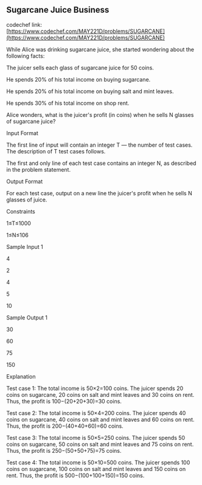 ## Sugarcane Juice Business

codechef link: [https://www.codechef.com/MAY221D/problems/SUGARCANE](https://www.codechef.com/MAY221D/problems/SUGARCANE)

While Alice was drinking sugarcane juice, she started wondering about the following facts:

The juicer sells each glass of sugarcane juice for 50 coins.

He spends 20% of his total income on buying sugarcane.

He spends 20% of his total income on buying salt and mint leaves.

He spends 30% of his total income on shop rent.

Alice wonders, what is the juicer's profit (in coins) when he sells N glasses of sugarcane juice?

Input Format

The first line of input will contain an integer T — the number of test cases. The description of T test cases follows.

The first and only line of each test case contains an integer N, as described in the problem statement.

Output Format

For each test case, output on a new line the juicer's profit when he sells N glasses of juice.

Constraints

1≤T≤1000

1≤N≤106

Sample Input 1 

4

2

4

5

10

Sample Output 1 

30

60

75

150

Explanation

Test case 1: The total income is 50×2=100 coins. The juicer spends 20 coins on sugarcane, 20 coins on salt and mint leaves and 30 coins on rent. Thus, the profit is 100−(20+20+30)=30 coins.

Test case 2: The total income is 50×4=200 coins. The juicer spends 40 coins on sugarcane, 40 coins on salt and mint leaves and 60 coins on rent. Thus, the profit is 200−(40+40+60)=60 coins.

Test case 3: The total income is 50×5=250 coins. The juicer spends 50 coins on sugarcane, 50 coins on salt and mint leaves and 75 coins on rent. Thus, the profit is 250−(50+50+75)=75 coins.

Test case 4: The total income is 50×10=500 coins. The juicer spends 100 coins on sugarcane, 100 coins on salt and mint leaves and 150 coins on rent. Thus, the profit is 500−(100+100+150)=150 coins.
